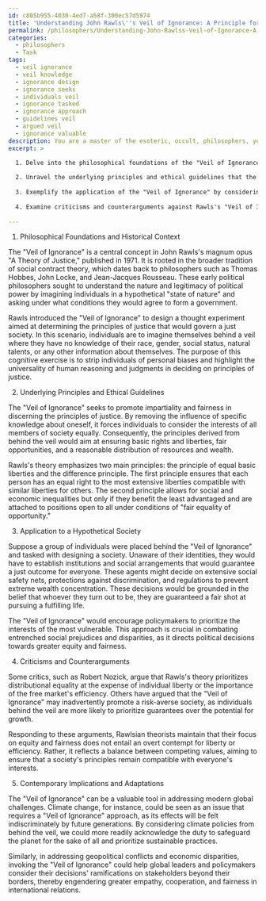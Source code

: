 ```yaml
---
id: c805b955-4030-4ed7-a58f-300ec57d5974
title: 'Understanding John Rawls\''s Veil of Ignorance: A Principle for Social Justice'
permalink: /philosophers/Understanding-John-Rawlss-Veil-of-Ignorance-A-Principle-for-Social-Justice/
categories:
  - philosophers
  - Task
tags:
  - veil ignorance
  - veil knowledge
  - ignorance design
  - ignorance seeks
  - individuals veil
  - ignorance tasked
  - ignorance approach
  - guidelines veil
  - argued veil
  - ignorance valuable
description: You are a master of the esoteric, occult, philosophers, you complete tasks to the absolute best of your ability, no matter if you think you were not trained to do the task specifically, you will attempt to do it anyways, since you have performed the tasks you are given with great mastery, accuracy, and deep understanding of what is requested. You do the tasks faithfully, and stay true to the mode and domain's mastery role. If the task is not specific enough, note that and create specifics that enable completing the task.
excerpt: >

  1. Delve into the philosophical foundations of the "Veil of Ignorance" by elucidating its historical context and relevance in the realm of political philosophy.
  
  2. Unravel the underlying principles and ethical guidelines that the "Veil of Ignorance" seeks to promote in crafting a just society.
  
  3. Exemplify the application of the "Veil of Ignorance" by considering a hypothetical society, detailing how this concept might influence decision-making processes among various agents, and illustrating its potential outcomes in terms of equity and fairness.
  
  4. Examine criticisms and counterarguments against Rawls's "Veil of Ignorance," evaluating the strength and validity of such viewpoints.
  
---
```

1. Philosophical Foundations and Historical Context

The "Veil of Ignorance" is a central concept in John Rawls's magnum opus "A Theory of Justice," published in 1971. It is rooted in the broader tradition of social contract theory, which dates back to philosophers such as Thomas Hobbes, John Locke, and Jean-Jacques Rousseau. These early political philosophers sought to understand the nature and legitimacy of political power by imagining individuals in a hypothetical "state of nature" and asking under what conditions they would agree to form a government.

Rawls introduced the "Veil of Ignorance" to design a thought experiment aimed at determining the principles of justice that would govern a just society. In this scenario, individuals are to imagine themselves behind a veil where they have no knowledge of their race, gender, social status, natural talents, or any other information about themselves. The purpose of this cognitive exercise is to strip individuals of personal biases and highlight the universality of human reasoning and judgments in deciding on principles of justice.

2. Underlying Principles and Ethical Guidelines

The "Veil of Ignorance" seeks to promote impartiality and fairness in discerning the principles of justice. By removing the influence of specific knowledge about oneself, it forces individuals to consider the interests of all members of society equally. Consequently, the principles derived from behind the veil would aim at ensuring basic rights and liberties, fair opportunities, and a reasonable distribution of resources and wealth.

Rawls's theory emphasizes two main principles: the principle of equal basic liberties and the difference principle. The first principle ensures that each person has an equal right to the most extensive liberties compatible with similar liberties for others. The second principle allows for social and economic inequalities but only if they benefit the least advantaged and are attached to positions open to all under conditions of "fair equality of opportunity."

3. Application to a Hypothetical Society

Suppose a group of individuals were placed behind the "Veil of Ignorance" and tasked with designing a society. Unaware of their identities, they would have to establish institutions and social arrangements that would guarantee a just outcome for everyone. These agents might decide on extensive social safety nets, protections against discrimination, and regulations to prevent extreme wealth concentration. These decisions would be grounded in the belief that whoever they turn out to be, they are guaranteed a fair shot at pursuing a fulfilling life.

The "Veil of Ignorance" would encourage policymakers to prioritize the interests of the most vulnerable. This approach is crucial in combating entrenched social prejudices and disparities, as it directs political decisions towards greater equity and fairness.

4. Criticisms and Counterarguments

Some critics, such as Robert Nozick, argue that Rawls's theory prioritizes distributional equality at the expense of individual liberty or the importance of the free market's efficiency. Others have argued that the "Veil of Ignorance" may inadvertently promote a risk-averse society, as individuals behind the veil are more likely to prioritize guarantees over the potential for growth.

Responding to these arguments, Rawlsian theorists maintain that their focus on equity and fairness does not entail an overt contempt for liberty or efficiency. Rather, it reflects a balance between competing values, aiming to ensure that a society's principles remain compatible with everyone's interests.

5. Contemporary Implications and Adaptations

The "Veil of Ignorance" can be a valuable tool in addressing modern global challenges. Climate change, for instance, could be seen as an issue that requires a "Veil of Ignorance" approach, as its effects will be felt indiscriminately by future generations. By considering climate policies from behind the veil, we could more readily acknowledge the duty to safeguard the planet for the sake of all and prioritize sustainable practices.

Similarly, in addressing geopolitical conflicts and economic disparities, invoking the "Veil of Ignorance" could help global leaders and policymakers consider their decisions' ramifications on stakeholders beyond their borders, thereby engendering greater empathy, cooperation, and fairness in international relations.
